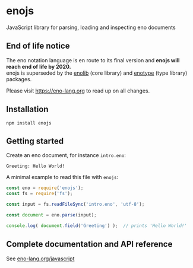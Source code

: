 # enojs

JavaScript library for parsing, loading and inspecting eno documents

## End of life notice

The eno notation language is en route to its final version and **enojs will reach end of life by 2020.**   
enojs is superseded by the [enolib](https://www.npmjs.com/package/enolib) (core library) and [enotype](https://www.npmjs.com/package/enotype) (type library) packages.

Please visit https://eno-lang.org to read up on all changes.

## Installation

```
npm install enojs
```

## Getting started

Create an eno document, for instance `intro.eno`:

```eno
Greeting: Hello World!
```

A minimal example to read this file with `enojs`:

```js
const eno = require('enojs');
const fs = require('fs');

const input = fs.readFileSync('intro.eno', 'utf-8');

const document = eno.parse(input);

console.log( document.field('Greeting') );  // prints 'Hello World!'
```

## Complete documentation and API reference

See [eno-lang.org/javascript](https://eno-lang.org/javascript/)
